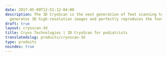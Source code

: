 ```yaml
---
date: 2017-05-09T12:51:12-04:00
description: The 3D CryoScan is the next generation of foot scanning technology. It
  generates 3D high-resolution images and perfectly reproduces the foot.
draft: true
layout: cryoscan-3d
title: Cryos Technologies | 3D CryoScan for podiatrists
translatedslug: produits/cryoscan-3d
type: produits
noindex: true
---
```


